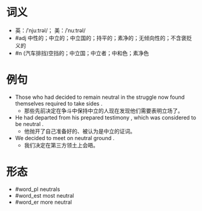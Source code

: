 # 词义
- 英：/ˈnjuːtrəl/； 美：/ˈnuːtrəl/
- #adj 中性的；中立的；中立国的；持平的；素净的；无倾向性的；不含褒贬义的
- #n (汽车排挡)空挡的；中立国；中立者；中和色；素净色
# 例句
- Those who had decided to remain neutral in the struggle now found themselves required to take sides .
	- 那些先前决定在争斗中保持中立的人现在发现他们需要表明立场了。
- He had departed from his prepared testimony , which was considered to be neutral .
	- 他抛开了自己准备好的、被认为是中立的证词。
- We decided to meet on neutral ground .
	- 我们决定在第三方领土上会晤。
# 形态
- #word_pl neutrals
- #word_est most neutral
- #word_er more neutral
